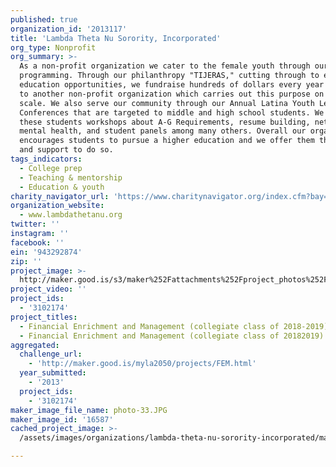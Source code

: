 ```yaml
---
published: true
organization_id: '2013117'
title: 'Lambda Theta Nu Sorority, Incorporated'
org_type: Nonprofit
org_summary: >-
  As a non-profit organization we cater to the female youth through our
  programming. Through our philanthropy "TIJERAS," cutting through to enhance
  education opportunities, we fundraise hundreds of dollars every year to donate
  to another non-profit organization which carries out this purpose on a grander
  scale. We also serve our community through our Annual Latina Youth Leadership
  Conferences that are targeted to middle and high school students. We offer
  these students workshops about A-G Requirements, resume building, networking,
  mental health, and student panels among many others. Overall our organization
  encourages students to pursue a higher education and we offer them the tools
  and support to do so.
tags_indicators:
  - College prep
  - Teaching & mentorship
  - Education & youth
charity_navigator_url: 'https://www.charitynavigator.org/index.cfm?bay=search.profile&ein=943292874'
organization_website:
  - www.lambdathetanu.org
twitter: ''
instagram: ''
facebook: ''
ein: '943292874'
zip: ''
project_image: >-
  http://maker.good.is/s3/maker%252Fattachments%252Fproject_photos%252Fimages%252F16587%252Fdisplay%252Fphoto-33.JPG=c570x385
project_video: ''
project_ids:
  - '3102174'
project_titles:
  - Financial Enrichment and Management (collegiate class of 2018-2019)
  - Financial Enrichment and Management (collegiate class of 20182019)
aggregated:
  challenge_url:
    - 'http://maker.good.is/myla2050/projects/FEM.html'
  year_submitted:
    - '2013'
  project_ids:
    - '3102174'
maker_image_file_name: photo-33.JPG
maker_image_id: '16587'
cached_project_image: >-
  /assets/images/organizations/lambda-theta-nu-sorority-incorporated/maker.good.is/s3/maker%252Fattachments%252Fproject_photos%252Fimages%252F16587%252Fdisplay%252Fphoto-33.JPG=c570x385.jpg

---
```

